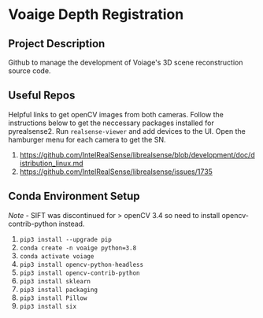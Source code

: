 # Voaige Depth Registration 

## Project Description

Github to manage the development of Voiage's 3D scene reconstruction source code.

## Useful Repos

Helpful links to get openCV images from both cameras. Follow the instructions below to get the neccessary packages installed for pyrealsense2. Run `realsense-viewer` and add devices to the UI. Open the hamburger menu for each camera to get the SN. 

1. https://github.com/IntelRealSense/librealsense/blob/development/doc/distribution_linux.md
2. https://github.com/IntelRealSense/librealsense/issues/1735

## Conda Environment Setup

*Note* - SIFT was discontinued for > openCV 3.4 so need to install opencv-contrib-python instead.

1. `pip3 install --upgrade pip` 
2. `conda create -n voaige python=3.8`
3. `conda activate voiage`
4. `pip3 install opencv-python-headless`
5. `pip3 install opencv-contrib-python`
6. `pip3 install sklearn`
7. `pip3 install packaging` 
8. `pip3 install Pillow`
9. `pip3 install six`







